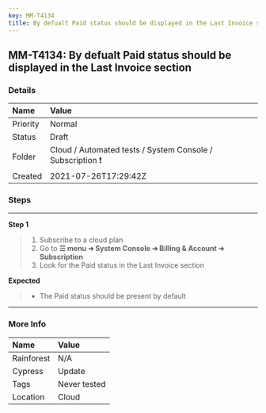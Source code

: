 ```yaml
---
key: MM-T4134
title: By defualt Paid status should be displayed in the Last Invoice section
---
```


## MM-T4134: By defualt Paid status should be displayed in the Last Invoice section

### Details

| Name     | Value                                                     |
| :------- | :-------------------------------------------------------- |
| Priority | Normal                                                    |
| Status   | Draft                                                     |
| Folder   | Cloud / Automated tests / System Console / Subscription ❗ |
| Created  | 2021-07-26T17:29:42Z                                      |

### Steps

<hr/>

**Step 1**

> <article><ol><li>Subscribe to a cloud plan</li><li>Go to <strong>☰ menu ➜ System Console ➜ Billing &amp; Account ➜ Subscription</strong></li><li>Look for the Paid status in the Last Invoice section</li></ol></article>

**Expected**

> <article><ul><li>The Paid status should be present by default</li></ul></article>

<hr/>

### More Info

| Name       | Value        |
| :--------- | :----------- |
| Rainforest | N/A          |
| Cypress    | Update       |
| Tags       | Never tested |
| Location   | Cloud        |
